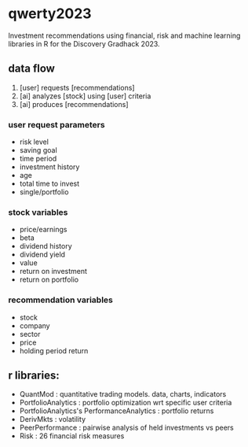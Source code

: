 # qwerty2023
Investment recommendations using financial, risk and machine learning libraries in R for the Discovery Gradhack 2023.

## data flow

1. [user] requests [recommendations]
2. [ai] analyzes [stock] using [user] criteria
3. [ai] produces [recommendations]

### user request parameters
- risk level
- saving goal
- time period
- investment history
- age
- total time to invest
- single/portfolio

### stock variables
- price/earnings
- beta
- dividend history
- dividend yield
- value
- return on investment
- return on portfolio

### recommendation variables
- stock
- company
- sector
- price
- holding period return


## r libraries:
- QuantMod : quantitative trading models. data, charts, indicators  
- PortfolioAnalytics : portfolio optimization wrt specific user criteria
- PortfolioAnalytics's PerformanceAnalytics : portfolio returns
- DerivMkts : volatility 
- PeerPerformance : pairwise analysis of held investments vs peers
- Risk : 26 financial risk measures
